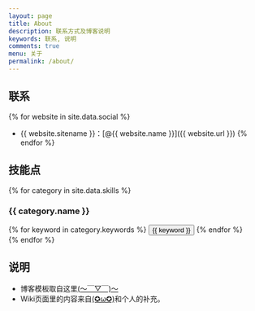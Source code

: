 ```yaml
---
layout: page
title: About
description: 联系方式及博客说明
keywords: 联系, 说明
comments: true
menu: 关于
permalink: /about/
---
```


## 联系

{% for website in site.data.social %}
* {{ website.sitename }}：[@{{ website.name }}]({{ website.url }})
{% endfor %}

## 技能点

{% for category in site.data.skills %}
### {{ category.name }}
<div class="btn-inline">
{% for keyword in category.keywords %}
<button class="btn btn-outline" type="button">{{ keyword }}</button>
{% endfor %}
</div>
{% endfor %}

## 说明  
- 博客模板取自这里[(～￣▽￣)～](https://github.com/mzlogin/mzlogin.github.io)  
- Wiki页面里的内容来自[(✪ω✪)](https://github.com/mzlogin/mzlogin.github.io)和个人的补充。